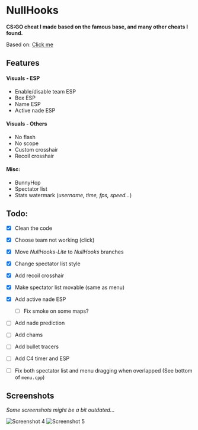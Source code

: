 # NullHooks
**CS:GO cheat I made based on the famous base, and many other cheats I found.**

Based on: [Click me](REFERENCES.md)

## Features
#### Visuals - ESP
- Enable/disable team ESP
- Box ESP
- Name ESP
- Active nade ESP
<!-- 
- Health ESP
- Line
- C4 ESP
-->

#### Visuals - Others
- No flash
- No scope
- Custom crosshair
- Recoil crosshair

#### Misc:
- BunnyHop
- Spectator list
- Stats watermark (*username, time, fps, speed...*)

## Todo:
- [X] Clean the code
- [X] Choose team not working (click)
- [X] Move *NullHooks-Lite* to *NullHooks* branches
- [X] Change spectator list style
- [X] Add recoil crosshair
- [X] Make spectator list movable (same as menu)
- [X] Add active nade ESP
	- [ ] Fix smoke on some maps?
- [ ] Add nade prediction
- [ ] Add chams
- [ ] Add bullet tracers
- [ ] Add C4 timer and ESP
- [ ] Fix both spectator list and menu dragging when overlapped (See bottom of `menu.cpp`)


## Screenshots
*Some screenshots might be a bit outdated...*  

![Screenshot 4](screenshots/screenshot4.png)
![Screenshot 5](screenshots/screenshot5.png)
